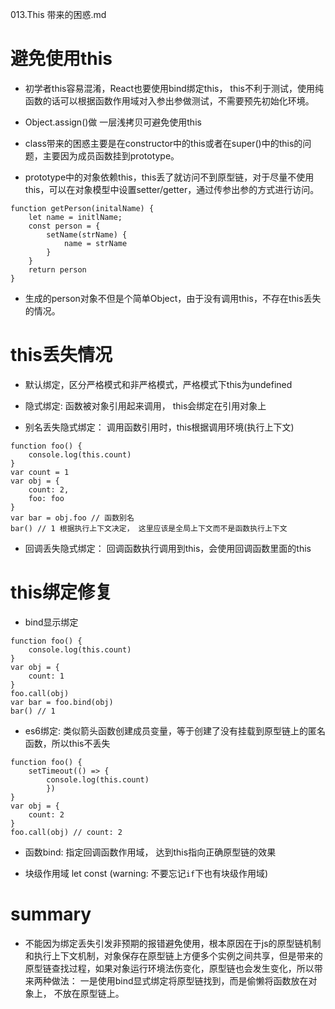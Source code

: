 013.This 带来的困惑.md

# 避免使用this

- 初学者this容易混淆，React也要使用bind绑定this， this不利于测试，使用纯函数的话可以根据函数作用域对入参出参做测试，不需要预先初始化环境。

- Object.assign()做 一层浅拷贝可避免使用this

- class带来的困惑主要是在constructor中的this或者在super()中的this的问题，主要因为成员函数挂到prototype。

- prototype中的对象依赖this，this丢了就访问不到原型链，对于尽量不使用this，可以在对象模型中设置setter/getter，通过传参出参的方式进行访问。

```
function getPerson(initalName) {
	let name = initlName;
	const person = {
		setName(strName) {
			name = strName
		}
	}
	return person
}
```

- 生成的person对象不但是个简单Object，由于没有调用this，不存在this丢失的情况。

# this丢失情况

- 默认绑定，区分严格模式和非严格模式，严格模式下this为undefined

- 隐式绑定: 函数被对象引用起来调用， this会绑定在引用对象上

- 别名丢失隐式绑定： 调用函数引用时，this根据调用环境(执行上下文)

```
function foo() {
	console.log(this.count) 
}
var count = 1
var obj = {
	count: 2,
	foo: foo
}
var bar = obj.foo // 函数别名
bar() // 1 根据执行上下文决定， 这里应该是全局上下文而不是函数执行上下文
```

- 回调丢失隐式绑定： 回调函数执行调用到this，会使用回调函数里面的this

# this绑定修复

- bind显示绑定

```
function foo() {
	console.log(this.count)
}
var obj = {
	count: 1
}
foo.call(obj)
var bar = foo.bind(obj)
bar() // 1
```

- es6绑定: 类似箭头函数创建成员变量，等于创建了没有挂载到原型链上的匿名函数，所以this不丢失

```
function foo() {
	setTimeout(() => {
		console.log(this.count)
		})
}
var obj = {
	count: 2
}
foo.call(obj) // count: 2
```

- 函数bind: 指定回调函数作用域， 达到this指向正确原型链的效果

- 块级作用域 let const (warning: 不要忘记`if`下也有块级作用域)

# summary

- 不能因为绑定丢失引发非预期的报错避免使用，根本原因在于js的原型链机制和执行上下文机制，对象保存在原型链上方便多个实例之间共享，但是带来的原型链查找过程，如果对象运行环境法伤变化，原型链也会发生变化，所以带来两种做法： 一是使用bind显式绑定将原型链找到，而是偷懒将函数放在对象上， 不放在原型链上。
